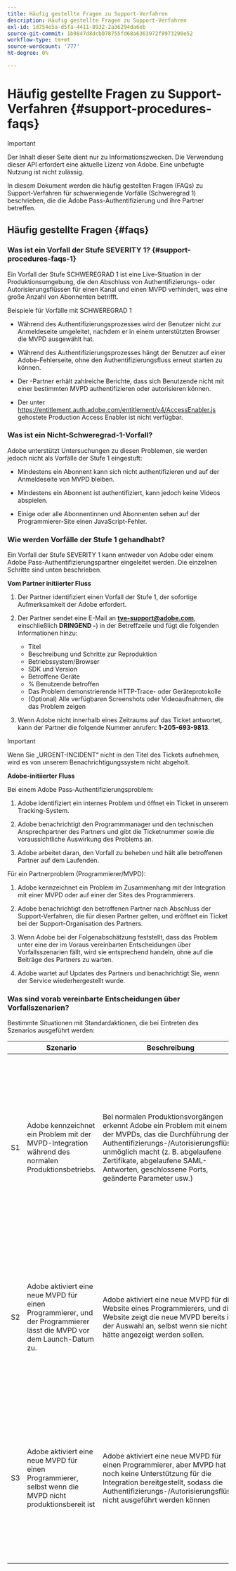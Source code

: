 ```yaml
---
title: Häufig gestellte Fragen zu Support-Verfahren
description: Häufig gestellte Fragen zu Support-Verfahren
exl-id: 1d754e5a-d5fa-4411-8932-2a36294da6eb
source-git-commit: 1b9847d8dcb078755fd68a6363972f8973290e52
workflow-type: tm+mt
source-wordcount: '777'
ht-degree: 0%

---
```


# Häufig gestellte Fragen zu Support-Verfahren {#support-procedures-faqs}

>[!IMPORTANT]
>
> Der Inhalt dieser Seite dient nur zu Informationszwecken. Die Verwendung dieser API erfordert eine aktuelle Lizenz von Adobe. Eine unbefugte Nutzung ist nicht zulässig.

In diesem Dokument werden die häufig gestellten Fragen (FAQs) zu Support-Verfahren für schwerwiegende Vorfälle (Schweregrad 1) beschrieben, die die Adobe Pass-Authentifizierung und ihre Partner betreffen.

## Häufig gestellte Fragen {#faqs}

### Was ist ein Vorfall der Stufe SEVERITY 1? {#support-procedures-faqs-1}

Ein Vorfall der Stufe SCHWEREGRAD 1 ist eine Live-Situation in der Produktionsumgebung, die den Abschluss von Authentifizierungs- oder Autorisierungsflüssen für einen Kanal und einen MVPD verhindert, was eine große Anzahl von Abonnenten betrifft.

Beispiele für Vorfälle mit SCHWEREGRAD 1

* Während des Authentifizierungsprozesses wird der Benutzer nicht zur Anmeldeseite umgeleitet, nachdem er in einem unterstützten Browser die MVPD ausgewählt hat.

* Während des Authentifizierungsprozesses hängt der Benutzer auf einer Adobe-Fehlerseite, ohne den Authentifizierungsfluss erneut starten zu können.

* Der -Partner erhält zahlreiche Berichte, dass sich Benutzende nicht mit einer bestimmten MVPD authentifizieren oder autorisieren können.

* Der unter https://entitlement.auth.adobe.com/entitlement/v4/AccessEnabler.js gehostete Production Access Enabler ist nicht verfügbar.

### Was ist ein Nicht-Schweregrad-1-Vorfall?

Adobe unterstützt Untersuchungen zu diesen Problemen, sie werden jedoch nicht als Vorfälle der Stufe 1 eingestuft:

* Mindestens ein Abonnent kann sich nicht authentifizieren und auf der Anmeldeseite von MVPD bleiben.

* Mindestens ein Abonnent ist authentifiziert, kann jedoch keine Videos abspielen.

* Einige oder alle Abonnentinnen und Abonnenten sehen auf der Programmierer-Site einen JavaScript-Fehler.

### Wie werden Vorfälle der Stufe 1 gehandhabt?

Ein Vorfall der Stufe SEVERITY 1 kann entweder von Adobe oder einem Adobe Pass-Authentifizierungspartner eingeleitet werden. Die einzelnen Schritte sind unten beschrieben.

**Vom Partner initiierter Fluss**

1. Der Partner identifiziert einen Vorfall der Stufe 1, der sofortige Aufmerksamkeit der Adobe erfordert.

1. Der Partner sendet eine E-Mail an **tve-support@adobe.com**, einschließlich **DRINGEND -**) in der Betreffzeile und fügt die folgenden Informationen hinzu:
   * Titel
   * Beschreibung und Schritte zur Reproduktion
   * Betriebssystem/Browser
   * SDK und Version
   * Betroffene Geräte
   * % Benutzende betroffen
   * Das Problem demonstrierende HTTP-Trace- oder Geräteprotokolle
   * (Optional) Alle verfügbaren Screenshots oder Videoaufnahmen, die das Problem zeigen

1. Wenn Adobe nicht innerhalb eines Zeitraums auf das Ticket antwortet, kann der Partner die folgende Nummer anrufen: **1-205-693-9813**.

>[!IMPORTANT]
>
> Wenn Sie „URGENT-INCIDENT“ nicht in den Titel des Tickets aufnehmen, wird es von unserem Benachrichtigungssystem nicht abgeholt.

**Adobe-initiierter Fluss**

Bei einem Adobe Pass-Authentifizierungsproblem:

1. Adobe identifiziert ein internes Problem und öffnet ein Ticket in unserem Tracking-System.

1. Adobe benachrichtigt den Programmmanager und den technischen Ansprechpartner des Partners und gibt die Ticketnummer sowie die voraussichtliche Auswirkung des Problems an.

1. Adobe arbeitet daran, den Vorfall zu beheben und hält alle betroffenen Partner auf dem Laufenden.

Für ein Partnerproblem (Programmierer/MVPD):

1. Adobe kennzeichnet ein Problem im Zusammenhang mit der Integration mit einer MVPD oder auf einer der Sites des Programmierers.

1. Adobe benachrichtigt den betroffenen Partner nach Abschluss der Support-Verfahren, die für diesen Partner gelten, und eröffnet ein Ticket bei der Support-Organisation des Partners.

1. Wenn Adobe bei der Folgenabschätzung feststellt, dass das Problem unter eine der im Voraus vereinbarten Entscheidungen über Vorfallsszenarien fällt, wird sie entsprechend handeln, ohne auf die Beiträge des Partners zu warten.

1. Adobe wartet auf Updates des Partners und benachrichtigt Sie, wenn der Service wiederhergestellt wurde.

### Was sind vorab vereinbarte Entscheidungen über Vorfallszenarien?

Bestimmte Situationen mit Standardaktionen, die bei Eintreten des Szenarios ausgeführt werden:

|    | Szenario | Beschreibung | Aktionen |
|----|--------------------------------------------------------------------------------------------------------|----------------------------------------------------------------------------------------------------------------------------------------------------------------------------------------------------------------------------------------------------------------------|-----------------------------------------------------------------------------------------------------------------------------------------------------------------------------------------------------------------------------------------|
| S1 | Adobe kennzeichnet ein Problem mit der MVPD-Integration während des normalen Produktionsbetriebs. | Bei normalen Produktionsvorgängen erkennt Adobe ein Problem mit einem der MVPDs, das die Durchführung der Authentifizierungs-/Autorisierungsflüsse unmöglich macht (z. B. abgelaufene Zertifikate, abgelaufene SAML-Antworten, geschlossene Ports, geänderte Parameter usw.) | Adobe benachrichtigt die betroffenen MVPD und Programmierer.  </br></br> Adobe deaktiviert diese MVPD für alle betroffenen Programmierer. </br></br> Adobe öffnet ein Ticket bei der MVPD nach dem vereinbarten Support-Verfahren mit dieser MVPD |
| S2 | Adobe aktiviert eine neue MVPD für einen Programmierer, und der Programmierer lässt die MVPD vor dem Launch-Datum zu. | Adobe aktiviert eine neue MVPD für die Website eines Programmierers, und die Website zeigt die neue MVPD bereits in der Auswahl an, selbst wenn sie nicht hätte angezeigt werden sollen. | Adobe wird den Programmierer vor dem geplanten Datum über die neue MVPD in der Auswahl informieren. </br></br> Programmierer wird bei Bedarf Maßnahmen ergreifen, um sie aus der Auswahl zu entfernen. |
| S3 | Adobe aktiviert eine neue MVPD für einen Programmierer, selbst wenn die MVPD nicht produktionsbereit ist | Adobe aktiviert eine neue MVPD für einen Programmierer, aber MVPD hat noch keine Unterstützung für die Integration bereitgestellt, sodass die Authentifizierungs-/Autorisierungsflüsse nicht ausgeführt werden können | Adobe führt die Bereitstellung nur durch, wenn vom Programmierer angefordert </br></br> Der Programmierer ist dafür verantwortlich, die Genehmigung der MVPD sicherzustellen, sobald alle Tests durchgeführt wurden. |
